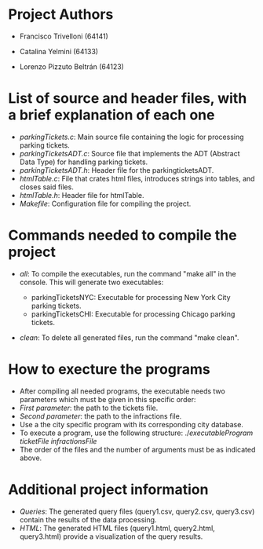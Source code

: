 # Project Authors

- Francisco Trivelloni (64141)

- Catalina Yelmini (64133)

- Lorenzo Pizzuto Beltrán (64123)

# List of source and header files, with a brief explanation of each one

- *parkingTickets.c*: Main source file containing the logic for processing parking tickets.
- *parkingTicketsADT.c*: Source file that implements the ADT (Abstract Data Type) for handling parking tickets.
- *parkingTicketsADT.h*: Header file for the parkingticketsADT.
- *htmlTable.c*: File that crates html files, introduces strings into tables, and closes said files.
- *htmlTable.h*: Header file for htmlTable.
- *Makefile*: Configuration file for compiling the project.

# Commands needed to compile the project

- *all*: To compile the executables, run the command "make all" in the console. This will generate two executables:
  - parkingTicketsNYC: Executable for processing New York City parking tickets.
  - parkingTicketsCHI: Executable for processing Chicago parking tickets.

- *clean*: To delete all generated files, run the command "make clean".

# How to execture the programs

- After compiling all needed programs, the executable needs two parameters which must be given in this specific order:
- *First parameter*: the path to the tickets file.
- *Second parameter*: the path to the infractions file.
- Use a the city specific program with its corresponding city database. 
- To execute a program, use the following structure: ./*executableProgram* *ticketFile* *infractionsFile*
- The order of the files and the number of arguments must be as indicated above.

# Additional project information

- *Queries*: The generated query files (query1.csv, query2.csv, query3.csv) contain the results of the data processing.
- *HTML*: The generated HTML files (query1.html, query2.html, query3.html) provide a visualization of the query results.


